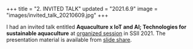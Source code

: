 +++
title = "2. INVITED TALK"
updated = "2021.6.9"
image = "images/invited_talk_20210609.jpg"
+++

I had an invited talk entitled **Aquaculture x IoT and AI; Technologies for sustainable aquaculture** at [organized session](https://confit.atlas.jp/guide/event/ssii2021/static/organized) in SSII 2021. The presentation material is available from [slide share](https://www.slideshare.net/SSII_Slides/ssii2021-os101-x-iotai).
